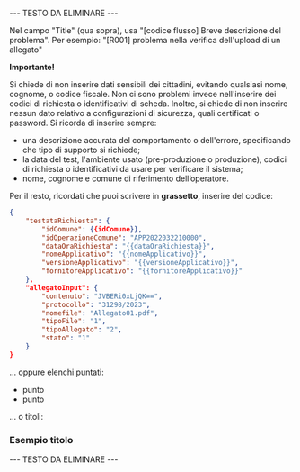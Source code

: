 --- TESTO DA ELIMINARE ---

Nel campo "Title" (qua sopra), usa "[codice flusso] Breve descrizione del problema". Per esempio: "[R001] problema nella verifica dell'upload di un allegato"

**Importante!**  

Si chiede di non inserire dati sensibili dei cittadini, evitando qualsiasi nome, cognome, o codice fiscale. Non ci sono problemi invece nell'inserire dei codici di richiesta o identificativi di scheda.
Inoltre, si chiede di non inserire nessun dato relativo a configurazioni di sicurezza, quali certificati o password.
Si ricorda di inserire sempre:
* una descrizione accurata del comportamento o dell'errore, specificando che tipo di supporto si richiede;
* la data del test, l'ambiente usato (pre-produzione o produzione), codici di richiesta o identificativi da usare per verificare il sistema;
* nome, cognome e comune di riferimento dell’operatore.


Per il resto, ricordati che puoi scrivere in **grassetto**, inserire del codice:

```json
{
    "testataRichiesta": {
        "idComune": {{idComune}},
        "idOperazioneComune": "APP2022032210000",
        "dataOraRichiesta": "{{dataOraRichiesta}}",
        "nomeApplicativo": "{{nomeApplicativo}}",
        "versioneApplicativo": "{{versioneApplicativo}}",
        "fornitoreApplicativo": "{{fornitoreApplicativo}}"
    },
    "allegatoInput": {
        "contenuto": "JVBERi0xLjQK==",
        "protocollo": "31298/2023",
        "nomefile": "Allegato01.pdf",
        "tipoFile": "1",        
        "tipoAllegato": "2",
        "stato": "1"
    }
}
```

... oppure elenchi puntati:

   * punto
   * punto

... o titoli:

### Esempio titolo


--- TESTO DA ELIMINARE ---

